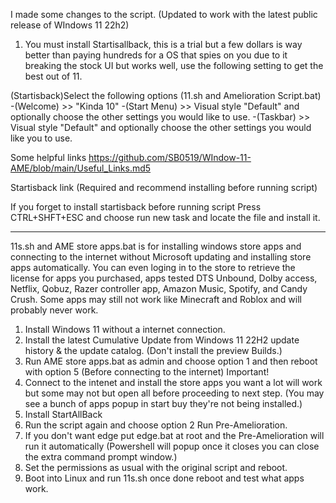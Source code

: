 <meta name="google-site-verification" content="Guvcpri3VY7BhPelKDT-Bd82vkQtRn_k36gpWPcbfTo" />

I made some changes to the script.     (Updated to work with the latest public release of WIndows 11 22h2)

1. You must install Startisallback, this is a trial but a few dollars is way better than paying hundreds for a OS that spies on you due to it breaking the stock UI but works well, use the following setting to get the best out of 11.

(Startisback)Select the following options (11.sh and Amelioration Script.bat)
-(Welcome) >> "Kinda 10"
-(Start Menu) >> Visual style "Default" and optionally choose the other settings you would like to use.
-(Taskbar) >> Visual style "Default" and optionally choose the other settings you would like you to use.

Some helpful links
https://github.com/SB0519/WIndow-11-AME/blob/main/Useful_Links.md5


Startisback link (Required and recommend installing before running script)

If you forget to install startisback before running script Press CTRL+SHFT+ESC and choose run new task and locate the file and install it.

_______________________________________________________________________________________________________________

11s.sh and  AME store apps.bat is for installing windows store apps and connecting to the internet without Microsoft updating and installing store apps automatically. You can even loging in to the store to retrieve the license for apps you purchased, apps tested DTS Unbound, Dolby access, Netflix, Qobuz, Razer controller app, Amazon Music, Spotify, and Candy Crush. Some apps may still not work like Minecraft and Roblox and will probably never work.

1. Install Windows 11 without a internet connection.
2. Install the latest Cumulative Update from Windows 11 22H2 update history & the update catalog.
   (Don't install the preview Builds.)
3. Run AME store apps.bat as admin and choose option 1 and then reboot with option 5
   (Before connecting to the internet) Important!
4. Connect to the intenet and install the store apps you want a lot will work but some may not but open all before proceeding to next step.
    (You may see a bunch of apps popup in start buy they're not being installed.)
5. Install StartAllBack
6. Run the script again and choose option 2 Run Pre-Amelioration.
7. If you don't want edge put edge.bat at root and the Pre-Amelioration will run it automatically
   (Powershell will popup once it closes you can close the extra command prompt window.)
8. Set the permissions as usual with the original script and reboot.
9. Boot into Linux and run 11s.sh once done reboot and test what apps work.
